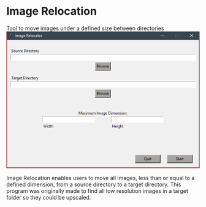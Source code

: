 # Image Relocation

Tool to move images under a defined size between directories
![header image](SampleImage.PNG)

Image Relocation enables users to move all images, less than or equal to a defined dimension, from a source directory to a target directory. This program was originally made to find all low resolution images in a target folder so they could be upscaled.
